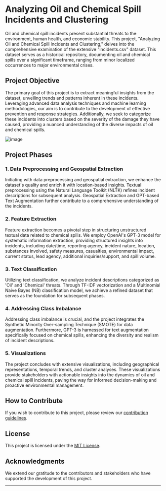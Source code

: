 # Analyzing Oil and Chemical Spill Incidents and Clustering

Oil and chemical spill incidents present substantial threats to the environment, human health, and economic stability. This project, "Analyzing Oil and Chemical Spill Incidents and Clustering," delves into the comprehensive examination of the extensive "incidents.csv" dataset. This dataset serves as a historical repository, documenting oil and chemical spills over a significant timeframe, ranging from minor localized occurrences to major environmental crises.

## Project Objective

The primary goal of this project is to extract meaningful insights from the dataset, unveiling trends and patterns inherent in these incidents. Leveraging advanced data analysis techniques and machine learning methodologies, our aim is to contribute to the development of effective prevention and response strategies. Additionally, we seek to categorize these incidents into clusters based on the severity of the damage they have caused, providing a nuanced understanding of the diverse impacts of oil and chemical spills.


![image](https://github.com/joelmaguluri/NOAA-oilspill-analysis/assets/29436770/4b2eea93-2e7a-4d3d-b83b-fc04e8806c5e)



## Project Phases

### 1. Data Preprocessing and Geospatial Extraction

Initiating with data preprocessing and geospatial extraction, we enhance the dataset's quality and enrich it with location-based insights. Textual preprocessing using the Natural Language Toolkit (NLTK) refines incident descriptions for subsequent analysis. Geospatial Extraction and GPT-based Text Augmentation further contribute to a comprehensive understanding of the incidents.

### 2. Feature Extraction

Feature extraction becomes a pivotal step in structuring unstructured textual data related to chemical spills. We employ OpenAI's GPT-3 model for systematic information extraction, providing structured insights into incidents, including date/time, reporting agency, incident nature, location, substances involved, safety measures, casualties, environmental impact, current status, lead agency, additional inquiries/support, and spill volume.

### 3. Text Classification

Utilizing text classification, we analyze incident descriptions categorized as 'Oil' and 'Chemical' threats. Through TF-IDF vectorization and a Multinomial Naive Bayes (NB) classification model, we achieve a refined dataset that serves as the foundation for subsequent phases.

### 4. Addressing Class Imbalance

Addressing class imbalance is crucial, and the project integrates the Synthetic Minority Over-sampling Technique (SMOTE) for data augmentation. Furthermore, GPT-3 is harnessed for text augmentation specifically focused on chemical spills, enhancing the diversity and realism of incident descriptions.

### 5. Visualizations

The project concludes with extensive visualizations, including geographical representations, temporal trends, and cluster analyses. These visualizations provide stakeholders with actionable insights into the dynamics of oil and chemical spill incidents, paving the way for informed decision-making and proactive environmental management.

## How to Contribute

If you wish to contribute to this project, please review our [contribution guidelines](CONTRIBUTING.md).

## License

This project is licensed under the [MIT License](LICENSE).

## Acknowledgments

We extend our gratitude to the contributors and stakeholders who have supported the development of this project.

---
